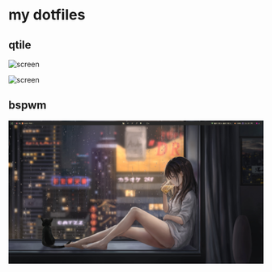 # my dotfiles

## qtile

![screen](https://user-images.githubusercontent.com/13254917/143623820-b081a821-f5b7-4376-a9a0-cc629582d716.png)

![screen](https://user-images.githubusercontent.com/13254917/143616693-fffadbe0-fc71-459e-b0e5-f87171ab531a.png)

## bspwm

![screen](./pics/1.png)
